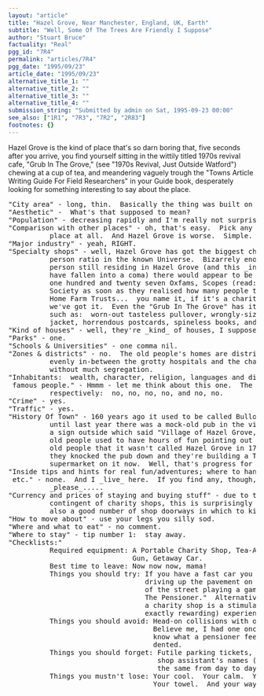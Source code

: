```yaml
---
layout: "article"
title: "Hazel Grove, Near Manchester, England, UK, Earth"
subtitle: "Well, Some Of The Trees Are Friendly I Suppose"
author: "Stuart Bruce"
factuality: "Real"
pgg_id: "7R4"
permalink: "articles/7R4"
pgg_date: "1995/09/23"
article_date: "1995/09/23"
alternative_title_1: ""
alternative_title_2: ""
alternative_title_3: ""
alternative_title_4: ""
submission_string: "Submitted by admin on Sat, 1995-09-23 00:00"
see_also: ["1R1", "7R3", "7R2", "2R83"]
footnotes: {}
---
```

<div>
<p>Hazel Grove is the kind of place that's so darn boring that, five seconds after you arrive, you find yourself sitting in the wittily titled 1970s revival cafe, "Grub In The Grove," (see "1970s Revival, Just Outside Watford") chewing at a cup of tea, and meandering vaguely trough the "Towns Article Writing Guide For Field Researchers" in your Guide book, desperately looking for something interesting to say about the place.</p>
<pre>
"City area" - long, thin.  Basically the thing was built on a road.
"Aesthetic" -  What's that supposed to mean?
"Population" - decreasing rapidly and I'm really not surprised.
"Comparison with other places" - oh, that's easy.  Pick any place.  Any
          place at all.  And Hazel Grove is worse.  Simple.
"Major industry" - yeah, RIGHT.
"Specialty shops" - well, Hazel Grove has got the biggest charity-shop-to-
          person ratio in the known Universe.  Bizarrely enough, for every
          person still residing in Hazel Grove (and this _includes_ those who
          have fallen into a coma) there would appear to be approximately
          one hundred and twenty seven Oxfams, Scopes (read:  Spastics
          Society as soon as they realised how many people took the mickey),
          Home Farm Trusts...  you name it, if it's a charity shop then
          we've got it.  Even the "Grub In The Grove" has items on its menu
          such as:  worn-out tasteless pullover, wrongly-sized ripped dinner
          jacket, horrendous postcards, spineless books, and so on.
"Kind of houses" - well, they're _kind_ of houses, I suppose.
"Parks" - one.
"Schools &amp; Universities" - one comma nil.
"Zones &amp; districts" - no.  The old people's homes are distributed fairly
          evenly in-between the grotty hospitals and the charity shops
          without much segregation.
"Inhabitants:  wealth, character, religion, languages and dialects,
 famous people." - Hmmm - let me think about this one.  The answers are,
          respectively:  no, no, no, no, and no, no.
"Crime" - yes.
"Traffic" - yes.
"History Of Town" - 160 years ago it used to be called Bullock Smithy.  Up
          until last year there was a mock-old pub in the village which had
          a sign outside which said "Village of Hazel Grove, 1712."  All the
          old people used to have hours of fun pointing out to all the other
          old people that it wasn't called Hazel Grove in 1712.  Last year
          they knocked the pub down and they're building a Tescos
          supermarket on it now.  Well, that's progress for you.
"Inside tips and hints for real fun/adventures; where to hang out, pubs,
 etc." - none.  And I _live_ here.  If you find any, though, let me know.
          _please_.....
"Currency and prices of staying and buying stuff" - due to the high
          contingent of charity shops, this is surprisingly easy.  There are
          also a good number of shop doorways in which to kip.
"How to move about" - use your legs you silly sod.
"Where and what to eat" - no comment.
"Where to stay" - tip number 1:  stay away.
"Checklists:"
          Required equipment: A Portable Charity Shop, Tea-Axe, Old-Person-
                              Gun, Getaway Car.
          Best time to leave: Now now now, mama!
          Things you should try: If you have a fast car you could try
                                 driving up the pavement on the wrong side
                                 of the street playing a game called  "Dent
                                 The Pensioner."  Alternatively ram-raiding
                                 a charity shop is a stimulating (if not
                                 exactly rewarding) experience.
          Things you should avoid: Head-on collisions with oncoming cars.
                                   Believe me, I had one once, and now I
                                   know what a pensioner feels like when
                                   dented.
          Things you should forget: Futile parking tickets, beautiful young
                                    shop assistant's names (they're never
                                    the same from day to day).
          Things you mustn't lose: Your cool.  Your calm.  Your composure.
                                   Your towel.  And your way out.
</pre>
</div>
